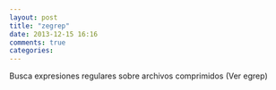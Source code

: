 ```yaml
---
layout: post
title: "zegrep"
date: 2013-12-15 16:16
comments: true
categories: 
---
```

Busca expresiones regulares sobre archivos comprimidos (Ver egrep)

